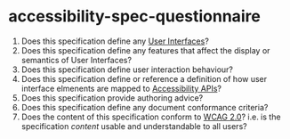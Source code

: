 accessibility-spec-questionnaire
================================

1. Does this specification define any [User Interfaces](http://en.wikipedia.org/wiki/User_interface)?
2. Does this specification define any features that affect the display or semantics of User Interfaces?
3. Does this specification define user interaction behaviour?
4. Does this specification define or reference a definition of how user interface elmenents are mapped to [Accessibility APIs](http://rawgit.com/w3c/aria/master/html-aam/html-aam.html#introduction-accessibility-apis)?
5. Does this specification provide authoring advice?
6. Does this specification define any document conformance criteria?
7. Does the content of this specification conform to [WCAG 2.0](http://www.w3.org/TR/WCAG20/)? i.e. is the specification *content* usable and understandable to all users?
